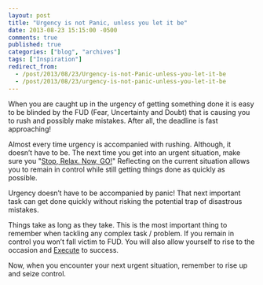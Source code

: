 ```yaml
---
layout: post
title: "Urgency is not Panic, unless you let it be"
date: 2013-08-23 15:15:00 -0500
comments: true
published: true
categories: ["blog", "archives"]
tags: ["Inspiration"]
redirect_from: 
  - /post/2013/08/23/Urgency-is-not-Panic-unless-you-let-it-be
  - /post/2013/08/23/urgency-is-not-panic-unless-you-let-it-be
---
```

<!-- more -->
<p>When you are caught up in the urgency of getting something done it is easy to be blinded by the FUD (Fear, Uncertainty and Doubt) that is causing you to rush and possibly make mistakes. After all, the deadline is fast approaching!</p>
<p>Almost every time urgency is accompanied with rushing. Although, it doesn&rsquo;t have to be. The next time you get into an urgent situation, make sure you "<a href="/post/2013/08/02/Stop-Relax-Now-GO">Stop, Relax. Now, GO!</a>" Reflecting on the current situation allows you to remain in control while still getting things done as quickly as possible.</p>
<p>Urgency doesn&rsquo;t have to be accompanied by panic! That next important task can get done quickly without risking the potential trap of disastrous mistakes.</p>
<p>Things take as long as they take. This is the most important thing to remember when tackling any complex task / problem. If you remain in control you won&rsquo;t fall victim to FUD. You will also allow yourself to rise to the occasion and <a href="/post/2013/08/21/Execution-is-Most-Important-to-be-Successful">Execute</a> to success.</p>
<p>Now, when you encounter your next urgent situation, remember to rise up and seize control.</p>
